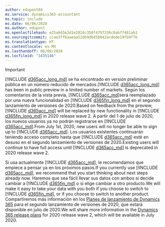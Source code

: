 ```yaml
---
author: edupont04
ms.service: dynamics365-accountant
ms.topic: include
ms.date: 06/06/2020
ms.author: edupont
ms.openlocfilehash: e25a6d3e2d1e282dc350f4797236c0abff481ab1
ms.sourcegitcommit: ccae3ff6aaeaa52db9d6456042acdede19fb9f7b
ms.translationtype: HT
ms.contentlocale: es-MX
ms.lasthandoff: 06/08/2020
ms.locfileid: "3435146"
---
```

> [!IMPORTANT]
> <span data-ttu-id="c9345-101">[!INCLUDE [d365acc_long_md](d365acc_long_md.md)] se ha encontrado en versión preliminar pública en un número reducido de mercados.</span><span class="sxs-lookup"><span data-stu-id="c9345-101">[!INCLUDE [d365acc_long_md](d365acc_long_md.md)] has been in public preview in a limited number of markets.</span></span> <span data-ttu-id="c9345-102">Según los comentarios de la vista previa, [!INCLUDE [d365acc_md](d365acc_md.md)]será reemplazado por una nueva funcionalidad en [!INCLUDE [d365fin_long_md](d365fin_long_md.md)] en el segundo lanzamiento de versiones de 2020.</span><span class="sxs-lookup"><span data-stu-id="c9345-102">Based on feedback from the preview, [!INCLUDE [d365acc_md](d365acc_md.md)] will be replaced by new functionality in [!INCLUDE [d365fin_long_md](d365fin_long_md.md)] in 2020 release wave 2.</span></span> <span data-ttu-id="c9345-103">A partir del 1 de julio de 2020, los nuevos usuarios ya no podrán registrarse en [!INCLUDE [d365acc_md](d365acc_md.md)].</span><span class="sxs-lookup"><span data-stu-id="c9345-103">From July 1st, 2020, new users will no longer be able to sign up to [!INCLUDE [d365acc_md](d365acc_md.md)].</span></span> <span data-ttu-id="c9345-104">Los usuarios existentes continuarán teniendo acceso completo hasta que [!INCLUDE [d365acc_md](d365acc_md.md)] esté en desuso en el segundo lanzamiento de versiones de 2020.</span><span class="sxs-lookup"><span data-stu-id="c9345-104">Existing users will continue to have full access until [!INCLUDE [d365acc_md](d365acc_md.md)] is deprecated in 2020 release wave 2.</span></span>  

<span data-ttu-id="c9345-105">Si usa actualmente [!INCLUDE [d365acc_md](d365acc_md.md)], le recomendamos que empiece a pensar ya en los próximos pasos.</span><span class="sxs-lookup"><span data-stu-id="c9345-105">If you currently use [!INCLUDE [d365acc_md](d365acc_md.md)], we recommend that you start thinking about next steps already now.</span></span> <span data-ttu-id="c9345-106">Haremos que sea fácil llevar sus datos con ambos si decide cambiar a [!INCLUDE [d365fin_md](d365fin_md.md)] o si elige cambiar a otro producto.</span><span class="sxs-lookup"><span data-stu-id="c9345-106">We will make it easy to take your data with you both if you choose to switch to [!INCLUDE [d365fin_md](d365fin_md.md)], or if you choose to switch to another product.</span></span> <span data-ttu-id="c9345-107">Compartiremos más información en los [Planes de lanzamiento de Dynamics 365](/dynamics365/release-plans/) para el segundo lanzamiento de versiones de 2020, que estará disponible en julio de 2020.</span><span class="sxs-lookup"><span data-stu-id="c9345-107">We will share more information in the [Dynamics 365 release plans](/dynamics365/release-plans/) for 2020 release wave 2, which will be available in July 2020.</span></span>
